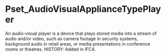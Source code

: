 # Pset_AudioVisualApplianceTypePlayer

An audio-visual player is a device that plays stored media into a stream of audio and/or video, such as camera footage in security systems, background audio in retail areas, or media presentations in conference rooms or theatres.  HISTORY: Added in IFC4.
